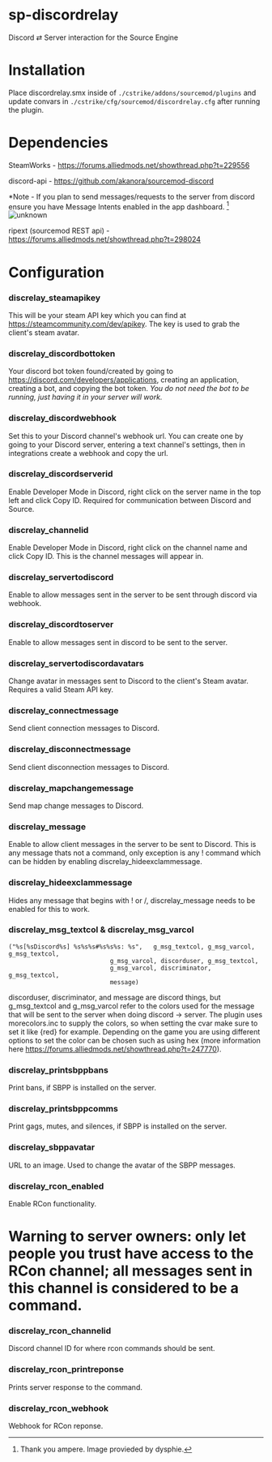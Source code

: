 # sp-discordrelay

Discord ⇄ Server interaction for the Source Engine

# Installation

Place discordrelay.smx inside of `./cstrike/addons/sourcemod/plugins` and update convars in `./cstrike/cfg/sourcemod/discordrelay.cfg` after running the plugin.

# Dependencies

SteamWorks - https://forums.alliedmods.net/showthread.php?t=229556

discord-api - https://github.com/akanora/sourcemod-discord

*Note - If you plan to send messages/requests to the server from discord ensure you have Message Intents enabled in the app dashboard. [^1]
![unknown](https://user-images.githubusercontent.com/42725021/191847732-36a08338-ca11-4ae3-8584-ddc9a308400a.png)
[^1]:  Thank you ampere. Image provieded by dysphie.

ripext (sourcemod REST api) - https://forums.alliedmods.net/showthread.php?t=298024

# Configuration

### discrelay_steamapikey
This will be your steam API key which you can find at https://steamcommunity.com/dev/apikey. The key is used to grab the client's steam avatar.

### discrelay_discordbottoken
Your discord bot token found/created by going to https://discord.com/developers/applications, creating an application, creating a bot, and copying the bot token. *You do not need the bot to be running, just having it in your server will work.*

### discrelay_discordwebhook 
Set this to your Discord channel's webhook url. You can create one by going to your Discord server, entering a text channel's settings, then in integrations create a webhook and copy the url. 

### discrelay_discordserverid
Enable Developer Mode in Discord, right click on the server name in the top left and click Copy ID. Required for communication between Discord and Source. 

### discrelay_channelid
Enable Developer Mode in Discord, right click on the channel name and click Copy ID. This is the channel messages will appear in.

### discrelay_servertodiscord
Enable to allow messages sent in the server to be sent through discord via webhook.

### discrelay_discordtoserver 
Enable to allow messages sent in discord to be sent to the server.

### discrelay_servertodiscordavatars
Change avatar in messages sent to Discord to the client's Steam avatar. Requires a valid Steam API key.

### discrelay_connectmessage
Send client connection messages to Discord.

### discrelay_disconnectmessage 
Send client disconnection messages to Discord.

### discrelay_mapchangemessage
Send map change messages to Discord.

### discrelay_message
Enable to allow client messages in the server to be sent to Discord. This is any message thats not a command, only exception is any ! command which can be hidden by enabling discrelay_hideexclammessage.

### discrelay_hideexclammessage
Hides any message that begins with ! or /, discrelay_message needs to be enabled for this to work.

### discrelay_msg_textcol & discrelay_msg_varcol
	("%s[%sDiscord%s] %s%s%s#%s%s%s: %s", 	g_msg_textcol, g_msg_varcol, g_msg_textcol,
								g_msg_varcol, discorduser, g_msg_textcol,
								g_msg_varcol, discriminator, g_msg_textcol,
								message)
discorduser, discriminator, and message are discord things, but g_msg_textcol and g_msg_varcol refer to the colors used for the message that will be sent to the server when doing discord -> server. The plugin uses morecolors.inc to supply the colors, so when setting the cvar make sure to set it like {red} for example. Depending on the game you are using different options to set the color can be chosen such as using hex (more information here https://forums.alliedmods.net/showthread.php?t=247770). 

### discrelay_printsbppbans
Print bans, if SBPP is installed on the server.

### discrelay_printsbppcomms
Print gags, mutes, and silences, if SBPP is installed on the server.

### discrelay_sbppavatar
URL to an image. Used to change the avatar of the SBPP messages.

### discrelay_rcon_enabled
Enable RCon functionality.

# Warning to server owners: only let people you trust have access to the RCon channel; all messages sent in this channel is considered to be a command.
### discrelay_rcon_channelid
Discord channel ID for where rcon commands should be sent.
### discrelay_rcon_printreponse
Prints server response to the command.
### discrelay_rcon_webhook
Webhook for RCon reponse.
